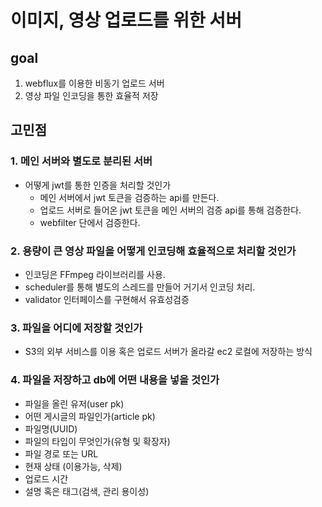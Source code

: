 # 이미지, 영상 업로드를 위한 서버

## goal
1. webflux를 이용한 비동기 업로드 서버
2. 영상 파일 인코딩을 통한 효율적 저장


## 고민점

### 1. 메인 서버와 별도로 분리된 서버
- 어떻게 jwt를 통한 인증을 처리할 것인가
  - 메인 서버에서 jwt 토큰을 검증하는 api를 만든다.
  - 업로드 서버로 들어온 jwt 토큰을 메인 서버의 검증 api를 통해 검증한다.
  - webfilter 단에서 검증한다.


### 2. 용량이 큰 영상 파일을 어떻게 인코딩해 효율적으로 처리할 것인가
- 인코딩은 FFmpeg 라이브러리를 사용.
- scheduler를 통해 별도의 스레드를 만들어 거기서 인코딩 처리.
- validator 인터페이스를 구현해서 유효성검증

### 3. 파일을 어디에 저장할 것인가
- S3의 외부 서비스를 이용 혹은 업로드 서버가 올라갈 ec2 로컬에 저장하는 방식

### 4. 파일을 저장하고 db에 어떤 내용을 넣을 것인가
- 파일을 올린 유저(user pk)
- 어떤 게시글의 파일인가(article pk)
- 파일명(UUID)
- 파일의 타입이 무엇인가(유형 및 확장자)
- 파일 경로 또는 URL
- 현재 상태 (이용가능, 삭제)
- 업로드 시간
- 설명 혹은 태그(검색, 관리 용이성)

